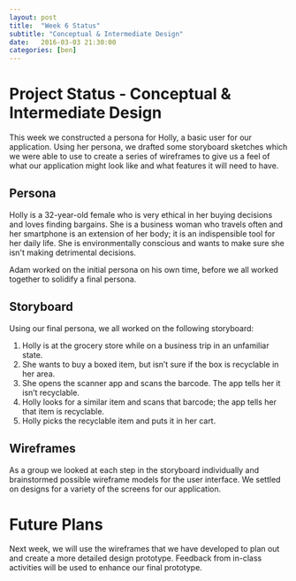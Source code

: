 ```yaml
---
layout: post
title:  "Week 6 Status"
subtitle: "Conceptual & Intermediate Design"
date:   2016-03-03 21:30:00
categories: [ben]
---
```


# Project Status - Conceptual & Intermediate Design
This week we constructed a persona for Holly, a basic user for our application.
Using her persona, we drafted some storyboard sketches which we were able to use
to create a series of wireframes to give us a feel of what our application might
look like and what features it will need to have.

## Persona
Holly is a 32-year-old female who is very ethical in her buying decisions and
loves finding bargains. She is a business woman who travels often and her
smartphone is an extension of her body; it is an indispensible tool for her
daily life. She is environmentally conscious and wants to make sure she isn't
making detrimental decisions.

Adam worked on the initial persona on his own time, before we all worked together
to solidify a final persona.


## Storyboard
Using our final persona, we all worked on the following storyboard:

1. Holly is at the grocery store while on a business trip in an unfamiliar state.
2. She wants to buy a boxed item, but isn’t sure if the box is recyclable in her area.
3. She opens the scanner app and scans the barcode. The app tells her it isn’t recyclable.
4. Holly looks for a similar item and scans that barcode; the app tells her that item is recyclable.
5. Holly picks the recyclable item and puts it in her cart.

## Wireframes
As a group we looked at each step in the storyboard individually and
brainstormed possible wireframe models for the user interface. We settled on
designs for a variety of the screens for our application.

# Future Plans
Next week, we will use the wireframes that we have developed to plan out and
create a more detailed design prototype. Feedback from in-class activities will
be used to enhance our final prototype.
